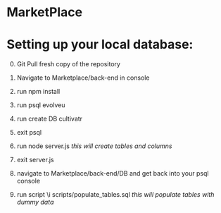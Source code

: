 # MarketPlace

# Setting up your local database:
0. Git Pull fresh copy of the repository

1. Navigate to Marketplace/back-end in console

2. run npm install

3. run psql evolveu

4. run create DB cultivatr

5. exit psql

6. run node server.js *this will create tables and columns*

7. exit server.js

8. navigate to Marketplace/back-end/DB and get back into your psql console

9. run script \i scripts/populate_tables.sql *this will populate tables with dummy data*

